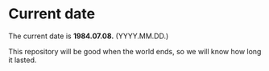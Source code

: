 # Current date

The current date is **1984.07.08.** (YYYY.MM.DD.)

This repository will be good when the world ends, so we will know how long it lasted.
